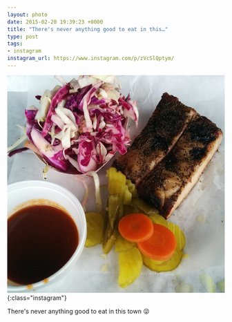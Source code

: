 ```yaml
---
layout: photo
date: 2015-02-20 19:39:23 +0000
title: "There's never anything good to eat in this…"
type: post
tags:
- instagram
instagram_url: https://www.instagram.com/p/zVcSlQptym/
---
```


![Instagram - zVcSlQptym](/img/zVcSlQptym.jpg){:class="instagram"}

There's never anything good to eat in this town 😜
